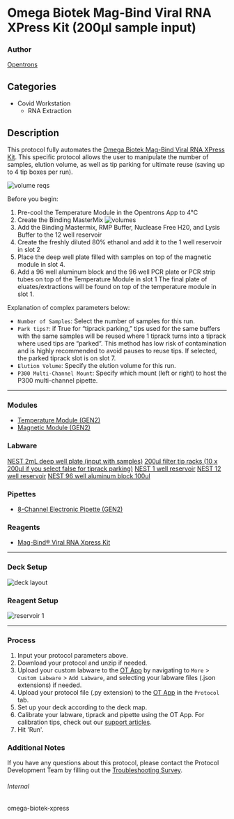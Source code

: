 # Omega Biotek Mag-Bind Viral RNA XPress Kit (200µl sample input)

### Author
[Opentrons](https://opentrons.com/)

## Categories
* Covid Workstation
	* RNA Extraction

## Description
This protocol fully automates the [Omega Biotek Mag-Bind Viral RNA XPress Kit](https://www.omegabiotek.com/product/viral-rna-extraction-kit-mag-bind-viral-rna-xpress/?gclid=Cj0KCQjwlOmLBhCHARIsAGiJg7l7b_wVehYVQaXLe_wBJzEiE91FvrAfySaQaLjZ6VpLZzkCRcJLl6oaAoSjEALw_wcB). This specific protocol allows the user to manipulate the number of samples, elution volume, as well as tip parking for ultimate reuse (saving up to 4 tip boxes per run).

![volume reqs](https://opentrons-protocol-library-website.s3.amazonaws.com/custom-README-images/omega-biotek-xpress/Screen+Shot+2021-10-28+at+7.39.52+PM.png)

Before you begin:
1. Pre-cool the Temperature Module in the Opentrons App to 4°C
2. Create the Binding MasterMix
![volumes](https://opentrons-protocol-library-website.s3.amazonaws.com/custom-README-images/omega-biotek-xpress/Screen+Shot+2021-10-28+at+6.58.42+PM.png)
3. Add the Binding Mastermix, RMP Buffer, Nuclease Free H20, and Lysis Buffer to the 12 well
reservoir
4. Create the freshly diluted 80% ethanol and add it to the 1 well reservoir in slot 2
5. Place the deep well plate filled with samples on top of the magnetic module in slot 4.
6. Add a 96 well aluminum block and the 96 well PCR plate or PCR strip tubes on top of
the Temperature Module in slot 1
The final plate of eluates/extractions will be found on top of the temperature module in slot 1.

Explanation of complex parameters below:
* `Number of Samples`: Select the number of samples for this run.
* `Park tips?`: if True for “tiprack parking,” tips used for the same buffers with the same samples will be
reused where 1 tiprack turns into a tiprack where used tips are “parked”. This method has low risk of
contamination and is highly recommended to avoid pauses to reuse tips. If selected, the parked tiprack slot is on slot 7.
* `Elution Volume`: Specify the elution volume for this run.
* `P300 Multi-Channel Mount`: Specify which mount (left or right) to host the P300 multi-channel pipette.



---

### Modules
* [Temperature Module (GEN2)](https://shop.opentrons.com/collections/hardware-modules/products/tempdeck)
* [Magnetic Module (GEN2)](https://shop.opentrons.com/collections/hardware-modules/products/magdeck)

### Labware
[NEST 2mL deep well plate (input with samples)](https://shop.opentrons.com/collections/lab-plates)
[200μl filter tip racks (10 x 200μl if you select false for tiprack parking)](https://shop.opentrons.com/collections/opentrons-tips)
[NEST 1 well reservoir](https://shop.opentrons.com/collections/reservoirs)
[NEST 12 well reservoir](https://shop.opentrons.com/collections/reservoirs)
[NEST 96 well aluminum block 100ul](https://shop.opentrons.com/collections/lab-plates)


### Pipettes
* [8-Channel Electronic Pipette (GEN2)](https://shop.opentrons.com/collections/ot-2-robot/products/8-channel-electronic-pipette)

### Reagents
* [Mag-Bind® Viral RNA Xpress Kit](https://www.omegabiotek.com/product/viral-rna-extraction-kit-mag-bind-viral-rna-xpress/?gclid=Cj0KCQjwlOmLBhCHARIsAGiJg7l7b_wVehYVQaXLe_wBJzEiE91FvrAfySaQaLjZ6VpLZzkCRcJLl6oaAoSjEALw_wcB)

---

### Deck Setup

![deck layout](https://opentrons-protocol-library-website.s3.amazonaws.com/custom-README-images/omega-biotek-xpress/Screen+Shot+2021-10-28+at+6.48.16+PM.png)

### Reagent Setup
![reservoir 1](https://opentrons-protocol-library-website.s3.amazonaws.com/custom-README-images/omega-biotek-xpress/Screen+Shot+2021-10-28+at+6.48.34+PM.png)


---

### Process
1. Input your protocol parameters above.
2. Download your protocol and unzip if needed.
3. Upload your custom labware to the [OT App](https://opentrons.com/ot-app) by navigating to `More` > `Custom Labware` > `Add Labware`, and selecting your labware files (.json extensions) if needed.
4. Upload your protocol file (.py extension) to the [OT App](https://opentrons.com/ot-app) in the `Protocol` tab.
5. Set up your deck according to the deck map.
6. Calibrate your labware, tiprack and pipette using the OT App. For calibration tips, check out our [support articles](https://support.opentrons.com/en/collections/1559720-guide-for-getting-started-with-the-ot-2).
7. Hit 'Run'.

### Additional Notes
If you have any questions about this protocol, please contact the Protocol Development Team by filling out the [Troubleshooting Survey](https://protocol-troubleshooting.paperform.co/).

###### Internal
omega-biotek-xpress
